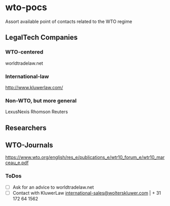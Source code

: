 # wto-pocs
Assort available point of contacts related to the WTO regime

## LegalTech Companies

### WTO-centered
worldtradelaw.net

### International-law
http://www.kluwerlaw.com/

### Non-WTO, but more general
LexusNexis
Rhomson Reuters

## Researchers

## WTO-Journals
https://www.wto.org/english/res_e/publications_e/wtr10_forum_e/wtr10_marceau_e.pdf
### ToDos

- [ ] Ask for an advice to worldtradelaw.net
- [ ] Contact with KluwerLaw international-sales@wolterskluwer.com  |    + 31 172 64 1562
